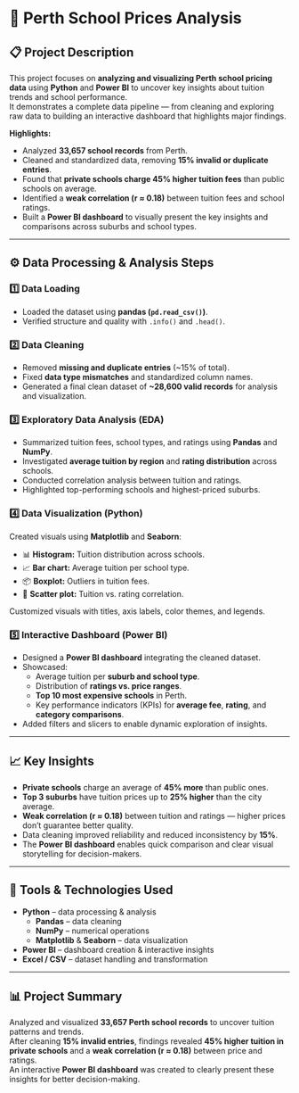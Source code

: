 # 🏫 Perth School Prices Analysis

## 📋 Project Description
This project focuses on **analyzing and visualizing Perth school pricing data** using **Python** and **Power BI** to uncover key insights about tuition trends and school performance.  
It demonstrates a complete data pipeline — from cleaning and exploring raw data to building an interactive dashboard that highlights major findings.

**Highlights:**
- Analyzed **33,657 school records** from Perth.  
- Cleaned and standardized data, removing **15% invalid or duplicate entries**.  
- Found that **private schools charge 45% higher tuition fees** than public schools on average.  
- Identified a **weak correlation (r ≈ 0.18)** between tuition fees and school ratings.  
- Built a **Power BI dashboard** to visually present the key insights and comparisons across suburbs and school types.

---

## ⚙️ Data Processing & Analysis Steps

### 1️⃣ Data Loading
- Loaded the dataset using **pandas (`pd.read_csv()`)**.  
- Verified structure and quality with `.info()` and `.head()`.

### 2️⃣ Data Cleaning
- Removed **missing and duplicate entries** (~15% of total).  
- Fixed **data type mismatches** and standardized column names.  
- Generated a final clean dataset of **~28,600 valid records** for analysis and visualization.

### 3️⃣ Exploratory Data Analysis (EDA)
- Summarized tuition fees, school types, and ratings using **Pandas** and **NumPy**.  
- Investigated **average tuition by region** and **rating distribution** across schools.  
- Conducted correlation analysis between tuition and ratings.  
- Highlighted top-performing schools and highest-priced suburbs.

### 4️⃣ Data Visualization (Python)
Created visuals using **Matplotlib** and **Seaborn**:
- 📊 **Histogram:** Tuition distribution across schools.  
- 📈 **Bar chart:** Average tuition per school type.  
- 📦 **Boxplot:** Outliers in tuition fees.  
- 🔵 **Scatter plot:** Tuition vs. rating correlation.  

Customized visuals with titles, axis labels, color themes, and legends.

### 5️⃣ Interactive Dashboard (Power BI)
- Designed a **Power BI dashboard** integrating the cleaned dataset.  
- Showcased:
  - Average tuition per **suburb and school type**.  
  - Distribution of **ratings vs. price ranges**.  
  - **Top 10 most expensive schools** in Perth.  
  - Key performance indicators (KPIs) for **average fee**, **rating**, and **category comparisons**.  
- Added filters and slicers to enable dynamic exploration of insights.

---

## 📈 Key Insights
- **Private schools** charge an average of **45% more** than public ones.  
- **Top 3 suburbs** have tuition prices up to **25% higher** than the city average.  
- **Weak correlation (r ≈ 0.18)** between tuition and ratings — higher prices don’t guarantee better quality.  
- Data cleaning improved reliability and reduced inconsistency by **15%**.  
- The **Power BI dashboard** enables quick comparison and clear visual storytelling for decision-makers.

---

## 🧩 Tools & Technologies Used
- **Python** – data processing & analysis  
  - **Pandas** – data cleaning  
  - **NumPy** – numerical operations  
  - **Matplotlib** & **Seaborn** – data visualization  
- **Power BI** – dashboard creation & interactive insights  
- **Excel / CSV** – dataset handling and transformation  

---

## 📊 Project Summary
Analyzed and visualized **33,657 Perth school records** to uncover tuition patterns and trends.  
After cleaning **15% invalid entries**, findings revealed **45% higher tuition in private schools** and a **weak correlation (r ≈ 0.18)** between price and ratings.  
An interactive **Power BI dashboard** was created to clearly present these insights for better decision-making.


